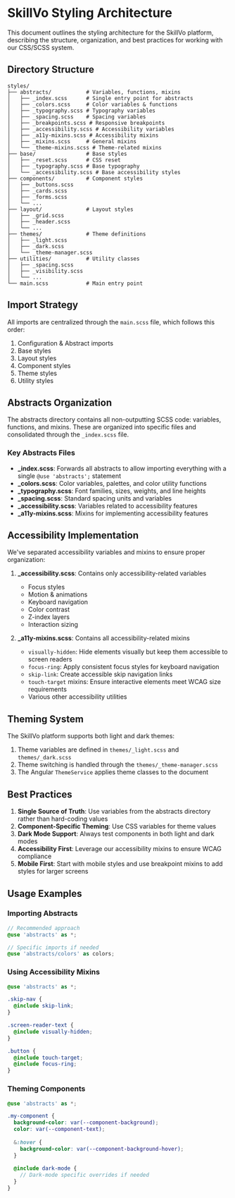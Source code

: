 # SkillVo Styling Architecture

This document outlines the styling architecture for the SkillVo platform, describing the structure, organization, and best practices for working with our CSS/SCSS system.

## Directory Structure

```
styles/
├── abstracts/           # Variables, functions, mixins
│   ├── _index.scss      # Single entry point for abstracts
│   ├── _colors.scss     # Color variables & functions
│   ├── _typography.scss # Typography variables
│   ├── _spacing.scss    # Spacing variables
│   ├── _breakpoints.scss # Responsive breakpoints
│   ├── _accessibility.scss # Accessibility variables
│   ├── _a11y-mixins.scss # Accessibility mixins
│   ├── _mixins.scss     # General mixins
│   └── _theme-mixins.scss # Theme-related mixins
├── base/                # Base styles
│   ├── _reset.scss      # CSS reset
│   ├── _typography.scss # Base typography
│   └── _accessibility.scss # Base accessibility styles
├── components/          # Component styles
│   ├── _buttons.scss
│   ├── _cards.scss
│   ├── _forms.scss
│   └── ...
├── layout/              # Layout styles
│   ├── _grid.scss
│   ├── _header.scss
│   └── ...
├── themes/              # Theme definitions
│   ├── _light.scss
│   ├── _dark.scss
│   └── _theme-manager.scss
├── utilities/           # Utility classes
│   ├── _spacing.scss
│   ├── _visibility.scss
│   └── ...
└── main.scss            # Main entry point
```

## Import Strategy

All imports are centralized through the `main.scss` file, which follows this order:

1. Configuration & Abstract imports
2. Base styles
3. Layout styles
4. Component styles
5. Theme styles
6. Utility styles

## Abstracts Organization

The abstracts directory contains all non-outputting SCSS code: variables, functions, and mixins. These are organized into specific files and consolidated through the `_index.scss` file.

### Key Abstracts Files

- **_index.scss**: Forwards all abstracts to allow importing everything with a single `@use 'abstracts';` statement
- **_colors.scss**: Color variables, palettes, and color utility functions
- **_typography.scss**: Font families, sizes, weights, and line heights
- **_spacing.scss**: Standard spacing units and variables
- **_accessibility.scss**: Variables related to accessibility features
- **_a11y-mixins.scss**: Mixins for implementing accessibility features

## Accessibility Implementation

We've separated accessibility variables and mixins to ensure proper organization:

1. **_accessibility.scss**: Contains only accessibility-related variables
   - Focus styles
   - Motion & animations
   - Keyboard navigation
   - Color contrast
   - Z-index layers
   - Interaction sizing

2. **_a11y-mixins.scss**: Contains all accessibility-related mixins
   - `visually-hidden`: Hide elements visually but keep them accessible to screen readers
   - `focus-ring`: Apply consistent focus styles for keyboard navigation
   - `skip-link`: Create accessible skip navigation links
   - `touch-target` mixins: Ensure interactive elements meet WCAG size requirements
   - Various other accessibility utilities

## Theming System

The SkillVo platform supports both light and dark themes:

1. Theme variables are defined in `themes/_light.scss` and `themes/_dark.scss`
2. Theme switching is handled through the `themes/_theme-manager.scss`
3. The Angular `ThemeService` applies theme classes to the document

## Best Practices

1. **Single Source of Truth**: Use variables from the abstracts directory rather than hard-coding values
2. **Component-Specific Theming**: Use CSS variables for theme values
3. **Dark Mode Support**: Always test components in both light and dark modes
4. **Accessibility First**: Leverage our accessibility mixins to ensure WCAG compliance
5. **Mobile First**: Start with mobile styles and use breakpoint mixins to add styles for larger screens

## Usage Examples

### Importing Abstracts

```scss
// Recommended approach
@use 'abstracts' as *;

// Specific imports if needed
@use 'abstracts/colors' as colors;
```

### Using Accessibility Mixins

```scss
@use 'abstracts' as *;

.skip-nav {
  @include skip-link;
}

.screen-reader-text {
  @include visually-hidden;
}

.button {
  @include touch-target;
  @include focus-ring;
}
```

### Theming Components

```scss
@use 'abstracts' as *;

.my-component {
  background-color: var(--component-background);
  color: var(--component-text);
  
  &:hover {
    background-color: var(--component-background-hover);
  }
  
  @include dark-mode {
    // Dark-mode specific overrides if needed
  }
}
``` 
